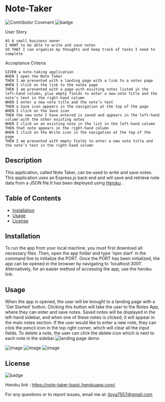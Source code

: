 # Note-Taker

![Contributor Covenant](https://img.shields.io/badge/Contributor%20Covenant-2.0-4baaaa.svg)
![badge](https://img.shields.io/badge/license-MIT-orange)

User Story
```
AS A small business owner
I WANT to be able to write and save notes
SO THAT I can organize my thoughts and keep track of tasks I need to complete
```

Acceptance Criteria
```
GIVEN a note-taking application
WHEN I open the Note Taker
THEN I am presented with a landing page with a link to a notes page
WHEN I click on the link to the notes page
THEN I am presented with a page with existing notes listed in the left-hand column, plus empty fields to enter a new note title and the note’s text in the right-hand column
WHEN I enter a new note title and the note’s text
THEN a Save icon appears in the navigation at the top of the page
WHEN I click on the Save icon
THEN the new note I have entered is saved and appears in the left-hand column with the other existing notes
WHEN I click on an existing note in the list in the left-hand column
THEN that note appears in the right-hand column
WHEN I click on the Write icon in the navigation at the top of the page
THEN I am presented with empty fields to enter a new note title and the note’s text in the right-hand column
```
## Description

This application, called Note Taker,  can be used to write and save notes. This application uses an Express.js back end and will save and retrieve note data from a JSON file.It has been deployed using [Heroku](https://note-taker-basic.herokuapp.com/) .

## Table of Contents

* [Installation](#installation)
* [Usage](#usage)
* [License](#license)

## Installation
 
To run the app from your local machine, you must first download all necessary files. Then, open the app folder and type 'npm start' in the command line to initialize the PORT. Once the PORT has been initialized, the app can be opened in the browser by navigating to 'localhost:3001'. 
Alternatively, for an easier method of accessing the app, use the heroku link.

## Usage 

When the app is opened, the user will be brought to a landing page with a 'Get Started' button. Clicking this button will take the user to the Notes App, where they can enter and save notes. Saved notes will be displayed in the left-hand sidebar, and when one of these notes is clicked, it will appear in the main notes section. If the user would like to enter a new note, they can click the pencil icon in the top right corner, which will clear all the input fields. To delete a note, the user can click the delete icon which is next to each note in the sidebar.![landing page demo](images/demo1.png)

![image](https://user-images.githubusercontent.com/118794860/226145733-4a53616c-8990-482d-a16a-9e3fd5ae58ca.png)
![image](https://user-images.githubusercontent.com/118794860/226145738-32ca8af3-d237-4eb7-9f28-d150842b0901.png)
![image](https://user-images.githubusercontent.com/118794860/226145745-1aac5440-9cbd-4c7a-9a14-4541a82c735d.png)
 
## License
![badge](https://img.shields.io/badge/license-MIT-orange)
   

Heroku link : https://note-taker-basic.herokuapp.com/

For any questions or to report issues, email me at: jloya7557@gmail.com
